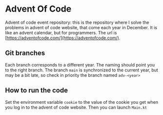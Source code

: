 # Advent Of Code

Advent of code event repository: this is the repository where I solve the problems in advent of code website, that come each year in December. It is like an advent calendar, but for programmers. The url is [https://adventofcode.com/](https://adventofcode.com/).

## Git branches
Each branch corresponds to a different year. The naming should point you to the right branch. The branch `main` is synchronized to the current year, but may be a bit late, so check in priority the branch named `adv-<year>`

## How to run the code

Set the environment variable `cookie` to the value of the cookie you get when you log in to the advent of code website.
Then you can launch `Main.kt`